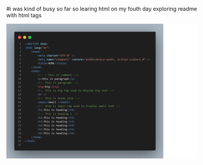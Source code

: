 #i was kind of busy so far so learing html on my fouth day
exploring readme with html tags

<img src="/Day4/images/Untitled.png" alt="Random Image">
